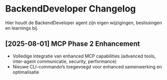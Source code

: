 # BackendDeveloper Changelog

Hier houdt de BackendDeveloper agent zijn eigen wijzigingen, beslissingen en learnings bij.

## [2025-08-01] MCP Phase 2 Enhancement
- Volledige integratie van enhanced MCP capabilities (advanced tools, inter-agent communicatie, security, performance)
- Nieuwe CLI-commando’s toegevoegd voor enhanced samenwerking en optimalisatie 